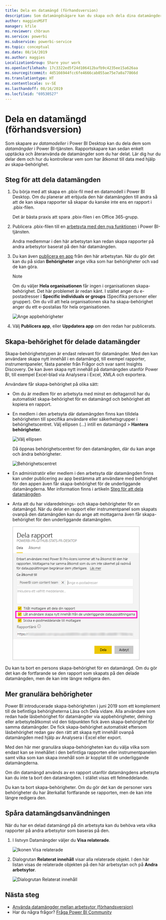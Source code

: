 ```yaml
---
title: Dela en datamängd (förhandsversion)
description: Som datamängdsägare kan du skapa och dela dina datamängder så att andra kan använda dem. Lär dig hur du kontrollerar vem som har åtkomst till data med hjälp av skapa-behörighet.
author: maggiesMSFT
manager: kfile
ms.reviewer: chbraun
ms.service: powerbi
ms.subservice: powerbi-service
ms.topic: conceptual
ms.date: 08/14/2019
ms.author: maggies
LocalizationGroup: Share your work
ms.openlocfilehash: 17c3322ed5f24d106412bafb9c4235ee15a626aa
ms.sourcegitcommit: 4d5166944fcc6fe4666cab055ae75e7a0a77866d
ms.translationtype: HT
ms.contentlocale: sv-SE
ms.lasthandoff: 08/16/2019
ms.locfileid: "69530527"
---
```

# <a name="share-a-dataset-preview"></a>Dela en datamängd (förhandsversion)

Som skapare av *datamodeller* i Power BI Desktop kan du dela dem som *datamängder* i Power BI-tjänsten. Rapportskapare kan sedan enkelt upptäcka och återanvända de datamängder som du har delat. Lär dig hur du delar dem och hur du kontrollerar vem som har åtkomst till data med hjälp av skapa-behörighet.

## <a name="steps-to-sharing-your-dataset"></a>Steg för att dela datamängden

1. Du börja med att skapa en .pbix-fil med en datamodell i Power BI Desktop. Om du planerar att erbjuda den här datamängden till andra så att de kan skapa rapporter så skapar du kanske inte ens en rapport i .pbix-filen.

    Det är bästa praxis att spara .pbix-filen i en Office 365-grupp.

1. Publicera .pbix-filen till en [arbetsyta med den nya funktionen](service-create-the-new-workspaces.md) i Power BI-tjänsten.
    
    Andra medlemmar i den här arbetsytan kan redan skapa rapporter på andra arbetsytor baserat på den här datamängden.

1. Du kan även [publicera en app](service-create-distribute-apps.md) från den här arbetsytan. När du gör det kan du på sidan **Behörigheter** ange vilka som har behörigheter och vad de kan göra.

    > [!NOTE]
    > Om du väljer **Hela organisationen** får ingen i organisationen skapa-behörighet. Det här problemet är redan känt. I stället anger du e-postadresser i **Specific individuals or groups** (Specifika personer eller grupper).  Om du vill att hela organisationen ska ha skapa-behörighet anger du ett e-postalias för hela organisationen.

    ![Ange appbehörigheter](media/service-datasets-build-permissions/power-bi-dataset-app-permissions.png)

1. Välj **Publicera app**, eller **Uppdatera app** om den redan har publicerats.

## <a name="build-permissions-for-shared-datasets"></a>Skapa-behörighet för delade datamängder

Skapa-behörighetstypen är endast relevant för datamängder. Med den kan användare skapa nytt innehåll i en datamängd, till exempel rapporter, instrumentpaneler, fästa paneler från Frågor och svar samt Insights Discovery. De kan även skapa nytt innehåll på datamängden utanför Power BI, till exempel Excel-blad via Analysera i Excel, XMLA och exportera.

Användare får skapa-behörighet på olika sätt:

- Om du är medlem för en arbetsyta med minst en deltagarroll har du automatiskt skapa-behörighet för en datamängd och behörighet att kopiera en rapport.
 
- En medlem i den arbetsyta där datamängden finns kan tilldela behörigheten till specifika användare eller säkerhetsgrupper i behörighetscentret. Välj ellipsen (…) intill en datamängd > **Hantera behörigheter**.

    ![Välj ellipsen](media/service-datasets-build-permissions/power-bi-dataset-manage-permissions.png)

    Då öppnas behörighetscentret för den datamängden, där du kan ange och ändra behörigheter.

    ![Behörighetscentret](media/service-datasets-build-permissions/power-bi-dataset-permissions.png)

- En administratör eller medlem i den arbetsyta där datamängden finns kan under publicering av app bestämma att användare med behörighet för den appen även får skapa-behörighet för de underliggande datamängderna. Mer information finns i artikeln [Steg för att dela datamängden](#steps-to-sharing-your-dataset).

- Anta att du har vidaredelnings- och skapa-behörigheter för en datamängd. När du delar en rapport eller instrumentpanel som skapats ovanpå den datamängden kan du ange att mottagarna även får skapa-behörighet för den underliggande datamängden.

    ![Skapa-behörighet](media/service-datasets-build-permissions/power-bi-share-report-allow-users.png)

Du kan ta bort en persons skapa-behörighet för en datamängd. Om du gör det kan de fortfarande se den rapport som skapats på den delade datamängden, men de kan inte längre redigera den.

## <a name="more-granular-permissions"></a>Mer granulära behörigheter

Power BI introducerade skapa-behörigheten i juni 2019 som ett komplement till de befintliga behörigheterna Läsa och Dela vidare. Alla användare som redan hade läsbehörighet för datamängder via appbehörigheter, delning eller arbetsyteåtkomst vid den tidpunkten fick även skapa-behörighet för samma datamängder. De fick skapa-behörighet automatiskt eftersom läsbehörighet redan gav den rätt att skapa nytt innehåll ovanpå datamängden med hjälp av Analysera i Excel eller export.

Med den här mer granulära skapa-behörigheten kan du välja vilka som endast kan se innehållet i den befintliga rapporten eller instrumentpanelen samt vilka som kan skapa innehåll som är kopplat till de underliggande datamängderna.

Om din datamängd används av en rapport utanför datamängdens arbetsyta kan du inte ta bort den datamängden. I stället visas ett felmeddelande.

Du kan ta bort skapa-behörigheter. Om du gör det kan de personer vars behörigheter du har återkallat fortfarande se rapporten, men de kan inte längre redigera den.

## <a name="track-your-dataset-usage"></a>Spåra datamängdsanvändningen

När du har en delad datamängd på din arbetsyta kan du behöva veta vilka rapporter på andra arbetsytor som baseras på den.

1. I listvyn Datamängder väljer du **Visa relaterade**.

    ![Ikonen Visa relaterade](media/service-datasets-build-permissions/power-bi-dataset-view-related-to-dataset.png)

1. Dialogrutan **Relaterat innehåll** visar alla relaterade objekt. I den här listan visas de relaterade objekten på den här arbetsytan och på **Andra arbetsytor**.
 
    ![Dialogrutan Relaterat innehåll](media/service-datasets-build-permissions/power-bi-dataset-related-workspaces.png)

## <a name="next-steps"></a>Nästa steg

- [Använda datamängder mellan arbetsytor (förhandsversion)](service-datasets-across-workspaces.md)
- Har du några frågor? [Fråga Power BI Community](http://community.powerbi.com/)
